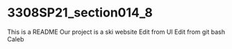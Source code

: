 # 3308SP21_section014_8
This is a README
Our project is a ski website
Edit from UI
Edit from git bash Caleb
